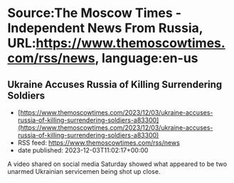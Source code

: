 # Source:The Moscow Times - Independent News From Russia, URL:https://www.themoscowtimes.com/rss/news, language:en-us

## Ukraine Accuses Russia of Killing Surrendering Soldiers
 - [https://www.themoscowtimes.com/2023/12/03/ukraine-accuses-russia-of-killing-surrendering-soldiers-a83300](https://www.themoscowtimes.com/2023/12/03/ukraine-accuses-russia-of-killing-surrendering-soldiers-a83300)
 - RSS feed: https://www.themoscowtimes.com/rss/news
 - date published: 2023-12-03T11:02:17+00:00

A video shared on social media Saturday showed what appeared to be two unarmed Ukrainian servicemen being shot up close.

